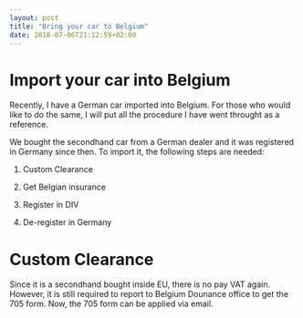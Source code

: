 ```yaml
---
layout: post
title: "Bring your car to Belgium"
date: 2018-07-06T21:12:59+02:00
---
```

# Import your car into Belgium

Recently, I have a German car imported into Belgium. For those who would like to do the same, I will put all the procedure I have went throught as a reference. 

We bought the secondhand car from a German dealer and it was registered in Germany since then. To import it, the following steps are needed: 

1. Custom Clearance 

2. Get Belgian insurance 

3. Register in DIV 

4. De-register in Germany

# Custom Clearance 

Since it is a secondhand bought inside EU, there is no pay VAT again. However, it is still required to report to Belgium Dounance office to get the 705 form. Now, the 705 form can be applied via email.  
